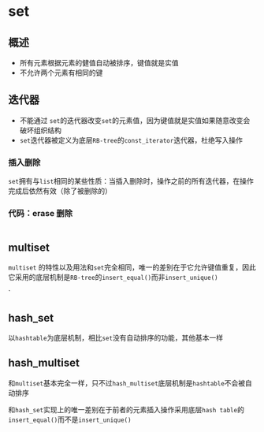 # set

## 概述

* 所有元素根据元素的健值自动被排序，键值就是实值
* 不允许两个元素有相同的键

## 迭代器

* 不能通过 `set`的迭代器改变`set`的元素值，因为键值就是实值如果随意改变会破坏组织结构
* `set`迭代器被定义为底层`RB-tree`的`const_iterator`迭代器，杜绝写入操作

### 插入删除

`set`拥有与`list`相同的某些性质：当插入删除时，操作之前的所有迭代器，在操作完成后依然有效（除了被删除的）

### 代码：erase 删除

```

```



## multiset

`multiset` 的特性以及用法和`set`完全相同，唯一的差别在于它允许键值重复，因此它采用的底层机制是`RB-tree`的`insert_equal()`而非`insert_unique()`

`

## hash_set

以`hashtable`为底层机制，相比`set`没有自动排序的功能，其他基本一样



## hash_multiset

和`multiset`基本完全一样，只不过`hash_multiset`底层机制是`hashtable`不会被自动排序

和`hash_set`实现上的唯一差别在于前者的元素插入操作采用底层`hash table`的`insert_equal()`而不是`insert_unique()`
